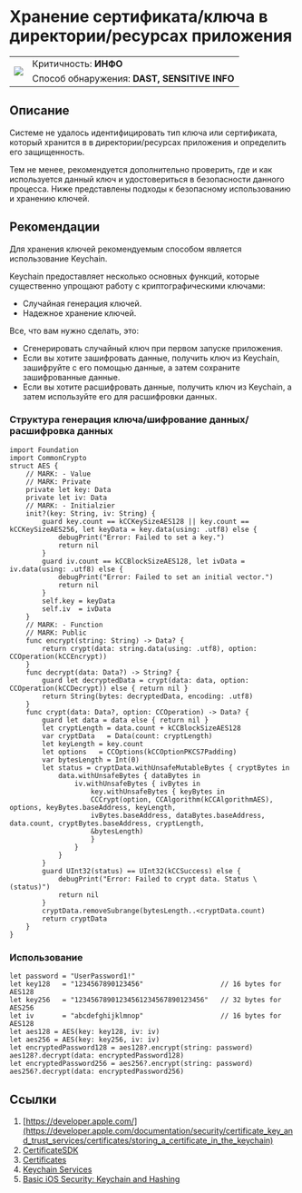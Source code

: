 # Хранение сертификата/ключа в директории/ресурсах приложения

<table class='noborder'>
    <colgroup>
      <col/>
      <col/>
    </colgroup>
    <tbody>
      <tr>
        <td rowspan="2"><img src="../../../img/defekt_info.png"/></td>
        <td>Критичность:<strong> ИНФО</strong></td>
      </tr>
      <tr>
        <td>Способ обнаружения:<strong> DAST, SENSITIVE INFO</strong></td>
      </tr>
    </tbody>
</table>

## Описание

Системе не удалось идентифицировать тип ключа или сертификата, который хранится в в директории/ресурсах приложения и определить его защищенность.

Тем не менее, рекомендуется дополнительно проверить, где и как используется данный ключ и удостовериться в безопасности данного процесса. Ниже представлены подходы к безопасному использованию и хранению ключей.

## Рекомендации

Для хранения ключей рекомендуемым способом является использование Keychain. 

Keychain предоставляет несколько основных функций, которые существенно упрощают работу с криптографическими ключами:

* Случайная генерация ключей. 
* Надежное хранение ключей.

Все, что вам нужно сделать, это:

* Сгенерировать случайный ключ при первом запуске приложения.
* Если вы хотите зашифровать данные, получить ключ из Keychain, зашифруйте с его помощью данные, а затем сохраните зашифрованные данные.
* Если вы хотите расшифровать данные, получить ключ из Keychain, а затем используйте его для расшифровки данных.

### Структура генерация ключа/шифрование данных/расшифровка данных

    import Foundation
    import CommonCrypto
    struct AES {
        // MARK: - Value
        // MARK: Private
        private let key: Data
        private let iv: Data
        // MARK: - Initialzier
        init?(key: String, iv: String) {
            guard key.count == kCCKeySizeAES128 || key.count == kCCKeySizeAES256, let keyData = key.data(using: .utf8) else {
                debugPrint("Error: Failed to set a key.")
                return nil
            }
            guard iv.count == kCCBlockSizeAES128, let ivData = iv.data(using: .utf8) else {
                debugPrint("Error: Failed to set an initial vector.")
                return nil
            }
            self.key = keyData
            self.iv  = ivData
        }
        // MARK: - Function
        // MARK: Public
        func encrypt(string: String) -> Data? {
            return crypt(data: string.data(using: .utf8), option: CCOperation(kCCEncrypt))
        }
        func decrypt(data: Data?) -> String? {
            guard let decryptedData = crypt(data: data, option: CCOperation(kCCDecrypt)) else { return nil }
            return String(bytes: decryptedData, encoding: .utf8)
        }
        func crypt(data: Data?, option: CCOperation) -> Data? {
            guard let data = data else { return nil }
            let cryptLength = data.count + kCCBlockSizeAES128
            var cryptData   = Data(count: cryptLength)
            let keyLength = key.count
            let options   = CCOptions(kCCOptionPKCS7Padding)
            var bytesLength = Int(0)
            let status = cryptData.withUnsafeMutableBytes { cryptBytes in
                data.withUnsafeBytes { dataBytes in
                    iv.withUnsafeBytes { ivBytes in
                        key.withUnsafeBytes { keyBytes in
                        CCCrypt(option, CCAlgorithm(kCCAlgorithmAES), options, keyBytes.baseAddress, keyLength,
                        ivBytes.baseAddress, dataBytes.baseAddress, data.count, cryptBytes.baseAddress, cryptLength,
                        &bytesLength)
                        }
                    }
                }
            }
            guard UInt32(status) == UInt32(kCCSuccess) else {
                debugPrint("Error: Failed to crypt data. Status \(status)")
                return nil
            }
            cryptData.removeSubrange(bytesLength..<cryptData.count)
            return cryptData
        }
    }

### Использование

    let password = "UserPassword1!"
    let key128   = "1234567890123456"                   // 16 bytes for AES128
    let key256   = "12345678901234561234567890123456"   // 32 bytes for AES256
    let iv       = "abcdefghijklmnop"                   // 16 bytes for AES128
    let aes128 = AES(key: key128, iv: iv)
    let aes256 = AES(key: key256, iv: iv)
    let encryptedPassword128 = aes128?.encrypt(string: password)
    aes128?.decrypt(data: encryptedPassword128)
    let encryptedPassword256 = aes256?.encrypt(string: password)
    aes256?.decrypt(data: encryptedPassword256)

## Ссылки

1. [https://developer.apple.com/](https://developer.apple.com/documentation/security/certificate_key_and_trust_services/certificates/storing_a_certificate_in_the_keychain) 
2. [CertificateSDK](https://github.com/jamf/CertificateSDK/blob/main/Certificate%20SDK%20Sample%20App/KeychainHandler.swift) 
3. [Certificates](https://developer.apple.com/documentation/security/certificate_key_and_trust_services/certificates) 
4. [Keychain Services](https://www.raywenderlich.com/9240-keychain-services-api-tutorial-for-passwords-in-swift)  
5. [Basic iOS Security: Keychain and Hashing](https://www.raywenderlich.com/129-basic-ios-security-keychain-and-hashing)